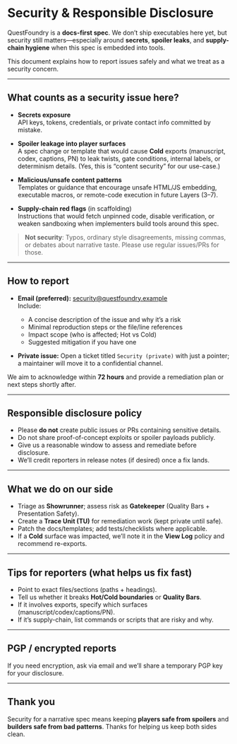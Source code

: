 # Security & Responsible Disclosure

QuestFoundry is a **docs-first spec**. We don’t ship executables here yet, but security still matters—especially around **secrets**, **spoiler leaks**, and **supply-chain hygiene** when this spec is embedded into tools.

This document explains how to report issues safely and what we treat as a security concern.

---

## What counts as a security issue here?

- **Secrets exposure**  
  API keys, tokens, credentials, or private contact info committed by mistake.

- **Spoiler leakage into player surfaces**  
  A spec change or template that would cause **Cold** exports (manuscript, codex, captions, PN) to leak twists, gate conditions, internal labels, or determinism details. (Yes, this is “content security” for our use-case.)

- **Malicious/unsafe content patterns**  
  Templates or guidance that encourage unsafe HTML/JS embedding, executable macros, or remote-code execution in future Layers (3–7).

- **Supply-chain red flags** (in scaffolding)  
  Instructions that would fetch unpinned code, disable verification, or weaken sandboxing when implementers build tools around this spec.

> **Not security**: Typos, ordinary style disagreements, missing commas, or debates about narrative taste. Please use regular issues/PRs for those.

---

## How to report

- **Email (preferred):** security@questfoundry.example  
  Include:
  - A concise description of the issue and why it’s a risk
  - Minimal reproduction steps or the file/line references
  - Impact scope (who is affected; Hot vs Cold)
  - Suggested mitigation if you have one

- **Private issue:** Open a ticket titled `Security (private)` with just a pointer; a maintainer will move it to a confidential channel.

We aim to acknowledge within **72 hours** and provide a remediation plan or next steps shortly after.

---

## Responsible disclosure policy

- Please **do not** create public issues or PRs containing sensitive details.  
- Do not share proof-of-concept exploits or spoiler payloads publicly.  
- Give us a reasonable window to assess and remediate before disclosure.  
- We’ll credit reporters in release notes (if desired) once a fix lands.

---

## What we do on our side

- Triage as **Showrunner**; assess risk as **Gatekeeper** (Quality Bars + Presentation Safety).  
- Create a **Trace Unit (TU)** for remediation work (kept private until safe).  
- Patch the docs/templates; add tests/checklists where applicable.  
- If a **Cold** surface was impacted, we’ll note it in the **View Log** policy and recommend re-exports.

---

## Tips for reporters (what helps us fix fast)

- Point to exact files/sections (paths + headings).  
- Tell us whether it breaks **Hot/Cold boundaries** or **Quality Bars**.  
- If it involves exports, specify which surfaces (manuscript/codex/captions/PN).  
- If it’s supply-chain, list commands or scripts that are risky and why.

---

## PGP / encrypted reports

If you need encryption, ask via email and we’ll share a temporary PGP key for your disclosure.

---

## Thank you

Security for a narrative spec means keeping **players safe from spoilers** and **builders safe from bad patterns**. Thanks for helping us keep both sides clean.
